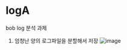 # logA
bob log 분석 과제
1. 엄청난 양의 로그파일을 분할해서 저장
![image](https://github.com/tina5004/logA/assets/80390455/3f0c4b31-501b-4544-a9ca-7e7e08c3e321)
